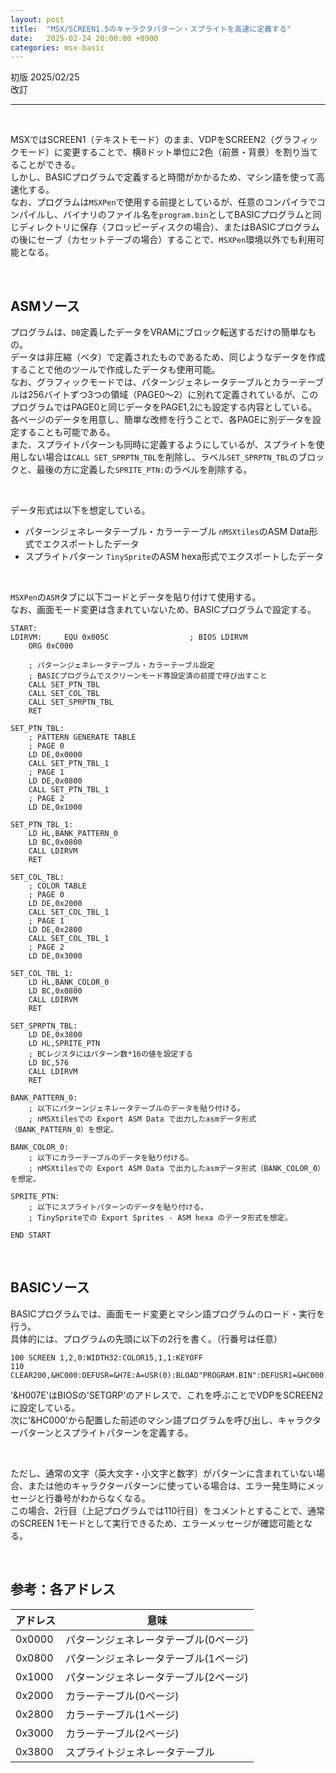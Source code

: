 ```yaml
---
layout: post
title:  "MSX/SCREEN1.5のキャラクタパターン・スプライトを高速に定義する"
date:   2025-02-24 20:00:00 +0900
categories: msx-basic
---
```


初版 2025/02/25  
改訂 

-----

<br>

MSXではSCREEN1（テキストモード）のまま、VDPをSCREEN2（グラフィックモード）に変更することで、横8ドット単位に2色（前景・背景）を割り当てることができる。  
しかし、BASICプログラムで定義すると時間がかかるため、マシン語を使って高速化する。  
なお、プログラムは`MSXPen`で使用する前提としているが、任意のコンパイラでコンパイルし、バイナリのファイル名を`program.bin`としてBASICプログラムと同じディレクトリに保存（フロッピーディスクの場合）、またはBASICプログラムの後にセーブ（カセットテーブの場合）することで、`MSXPen`環境以外でも利用可能となる。  

<br>

## ASMソース

プログラムは、`DB`定義したデータをVRAMにブロック転送するだけの簡単なもの。  
データは非圧縮（ベタ）で定義されたものであるため、同じようなデータを作成することで他のツールで作成したデータも使用可能。  
なお、グラフィックモードでは、パターンジェネレータテーブルとカラーテーブルは256バイトずつ3つの領域（PAGE0～2）に別れて定義されているが、このプログラムではPAGE0と同じデータをPAGE1,2にも設定する内容としている。各ページのデータを用意し、簡単な改修を行うことで、各PAGEに別データを設定することも可能である。  
また、スプライトパターンも同時に定義するようにしているが、スプライトを使用しない場合は`CALL SET_SPRPTN_TBL`を削除し、ラベル`SET_SPRPTN_TBL`のブロックと、最後の方に定義した`SPRITE_PTN:`のラベルを削除する。  

<br>

データ形式は以下を想定している。  
- パターンジェネレータテーブル・カラーテーブル
	`nMSXtiles`のASM Data形式でエクスポートしたデータ  
- スプライトパターン
	`TinySprite`のASM hexa形式でエクスポートしたデータ  

<br>

`MSXPen`の`ASM`タブに以下コードとデータを貼り付けて使用する。  
なお、画面モード変更は含まれていないため、BASICプログラムで設定する。  

```
START:
LDIRVM:     EQU 0x005C                  ; BIOS LDIRVM
    ORG 0xC000

    ; パターンジェネレータテーブル・カラーテーブル設定
    ; BASICプログラムでスクリーンモード等設定済の前提で呼び出すこと
    CALL SET_PTN_TBL
    CALL SET_COL_TBL
    CALL SET_SPRPTN_TBL
    RET

SET_PTN_TBL:
    ; PATTERN GENERATE TABLE
    ; PAGE 0
    LD DE,0x0000
    CALL SET_PTN_TBL_1
    ; PAGE 1
    LD DE,0x0800
    CALL SET_PTN_TBL_1
    ; PAGE 2
    LD DE,0x1000

SET_PTN_TBL_1:
    LD HL,BANK_PATTERN_0
    LD BC,0x0800
    CALL LDIRVM
    RET

SET_COL_TBL:
    ; COLOR TABLE
    ; PAGE 0
    LD DE,0x2000
    CALL SET_COL_TBL_1
    ; PAGE 1
    LD DE,0x2800
    CALL SET_COL_TBL_1
    ; PAGE 2
    LD DE,0x3000

SET_COL_TBL_1:
    LD HL,BANK_COLOR_0
    LD BC,0x0800
    CALL LDIRVM
    RET

SET_SPRPTN_TBL:
    LD DE,0x3800
    LD HL,SPRITE_PTN
    ; BCレジスタにはパターン数*16の値を設定する
    LD BC,576
    CALL LDIRVM
    RET

BANK_PATTERN_0:
    ; 以下にパターンジェネレータテーブルのデータを貼り付ける。
    ; nMSXtilesでの Export ASM Data で出力したasmデータ形式（BANK_PATTERN_0）を想定。

BANK_COLOR_0:
    ; 以下にカラーテーブルのデータを貼り付ける。
    ; nMSXtilesでの Export ASM Data で出力したasmデータ形式（BANK_COLOR_0）を想定。

SPRITE_PTN:
    ; 以下にスプライトパターンのデータを貼り付ける。
    ; TinySpriteでの Export Sprites - ASM hexa のデータ形式を想定。

END START
```

<br>

## BASICソース

BASICプログラムでは、画面モード変更とマシン語プログラムのロード・実行を行う。  
具体的には、プログラムの先頭に以下の2行を書く。（行番号は任意）  

```
100 SCREEN 1,2,0:WIDTH32:COLOR15,1,1:KEYOFF
110 CLEAR200,&HC000:DEFUSR=&H7E:A=USR(0):BLOAD"PROGRAM.BIN":DEFUSR1=&HC000:A=USR1(0)
```

'&H007E'はBIOSの'SETGRP'のアドレスで、これを呼ぶことでVDPをSCREEN2に設定している。  
次に'&HC000'から配置した前述のマシン語プログラムを呼び出し、キャラクターパターンとスプライトパターンを定義する。  

<br>

ただし、通常の文字（英大文字・小文字と数字）がパターンに含まれていない場合、または他のキャラクターパターンに使っている場合は、エラー発生時にメッセージと行番号がわからなくなる。  
この場合、2行目（上記プログラムでは110行目）をコメントとすることで、通常のSCREEN 1モードとして実行できるため、エラーメッセージが確認可能となる。  

<br>

## 参考：各アドレス

|アドレス|意味|
|---|---|
|0x0000|パターンジェネレータテーブル(0ページ)|
|0x0800|パターンジェネレータテーブル(1ページ)|
|0x1000|パターンジェネレータテーブル(2ページ)|
|0x2000|カラーテーブル(0ページ)|
|0x2800|カラーテーブル(1ページ)|
|0x3000|カラーテーブル(2ページ)|
|0x3800|スプライトジェネレータテーブル|

